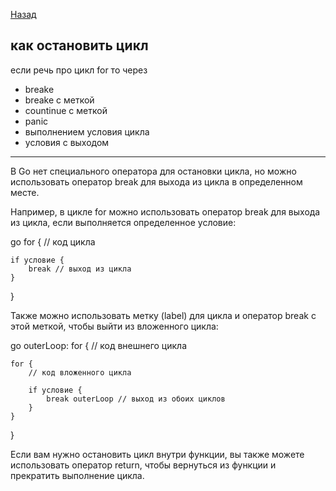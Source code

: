 [Назад](/L1/L1_.md) 

## как остановить цикл

если речь про цикл for то
через 
- breake
- breake с меткой
- countinue с меткой
- panic
- выполнением условия цикла
- условия с выходом


-------------------------------------------------------
В Go нет специального оператора для остановки цикла, но можно использовать оператор break для выхода из цикла в определенном месте. 

Например, в цикле for можно использовать оператор break для выхода из цикла, если выполняется определенное условие:

go
for {
    // код цикла
    
    if условие {
        break // выход из цикла
    }
}


Также можно использовать метку (label) для цикла и оператор break с этой меткой, чтобы выйти из вложенного цикла:

go
outerLoop:
for {
    // код внешнего цикла
    
    for {
        // код вложенного цикла
        
        if условие {
            break outerLoop // выход из обоих циклов
        }
    }
}


Если вам нужно остановить цикл внутри функции, вы также можете использовать оператор return, чтобы вернуться из функции и прекратить выполнение цикла.
